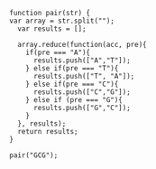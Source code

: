      function pair(str) {
      var array = str.split("");
        var results = [];
        
        array.reduce(function(acc, pre){
          if(pre === "A"){
            results.push(["A","T"]);
          } else if(pre === "T"){
            results.push(["T", "A"]);
          } else if(pre === "C"){
            results.push(["C","G"]);
          } else if (pre === "G"){
            results.push(["G","C"]);
          } 
        }, results);
        return results;
      }
      
      pair("GCG");
       
